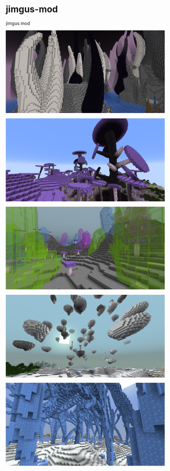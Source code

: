 # jimgus-mod
jimgus mod

![tentacle biome](images/tentacle_biome.png)

![mushroom biome](images/mushroom_biome.png)

![crystal biome](images/crystal_biome.png)

<!-- ![neon genesis biome](images/neon_genesis_biome.png) -->

![cloud island biome](images/cloud_island_biome.png)

![ice feather biome](images/ice_feather_biome.png)